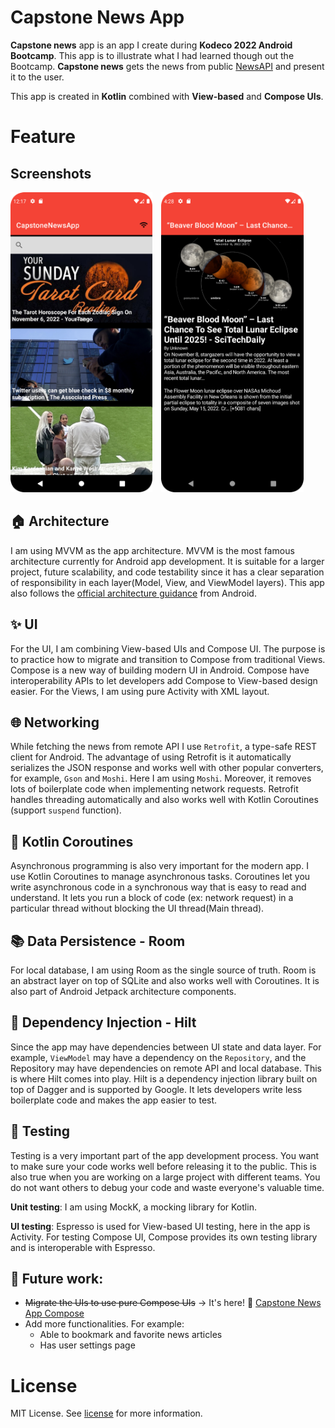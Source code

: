 # Capstone News App

**Capstone news** app is an app I create during **Kodeco 2022 Android Bootcamp**. This app is to illustrate what I had learned though out the Bootcamp. **Capstone news** gets the news from public [NewsAPI](https://newsapi.org/) and present it to the user.

This app is created in **Kotlin** combined with **View-based** and **Compose UIs**.

# Feature

## Screenshots

<img src="/images/screenshots/screenshot_1.png" alt="Screen shot of Capstone News App" height="480"/>&emsp;<img src="/images/screenshots/screenshot_3.png" alt="Screen shot of Capstone News App" height="480"/>

## 🏠 Architecture

I am using MVVM as the app architecture. MVVM is the most famous architecture currently for Android app development. It is suitable for a larger project, future scalability, and code testability since it has a clear separation of responsibility in each layer(Model, View, and ViewModel layers). This app also follows the [official architecture guidance](https://developer.android.com/topic/architecture) from Android.

## ✨ UI

For the UI, I am combining View-based UIs and Compose UI. The purpose is to practice how to migrate and transition to Compose from traditional Views. Compose is a new way of building modern UI in Android. Compose have interoperability APIs to let developers add Compose to View-based design easier. For the Views, I am using pure Activity with XML layout.

## 🌐 Networking

While fetching the news from remote API I use `Retrofit`, a type-safe REST client for Android. The advantage of using Retrofit is it automatically serializes the JSON response and works well with other popular converters, for example, `Gson` and `Moshi`. Here I am using `Moshi`. Moreover, it removes lots of boilerplate code when implementing network requests. Retrofit handles threading automatically and also works well with Kotlin Coroutines (support `suspend` function).

## 🎠 Kotlin Coroutines

Asynchronous programming is also very important for the modern app. I use Kotlin Coroutines to manage asynchronous tasks. Coroutines let you write asynchronous code in a synchronous way that is easy to read and understand. It lets you run a block of code (ex: network request) in a particular thread without blocking the UI thread(Main thread).

## 📚 Data Persistence - Room

For local database, I am using Room as the single source of truth. Room is an abstract layer on top of SQLite and also works well with Coroutines. It is also part of Android Jetpack architecture components.

## 💉 Dependency Injection - Hilt

Since the app may have dependencies between UI state and data layer. For example, `ViewModel` may have a dependency on the `Repository`, and the Repository may have dependencies on remote API and local database. This is where Hilt comes into play. Hilt is a dependency injection library built on top of Dagger and is supported by Google. It lets developers write less boilerplate code and makes the app easier to test.

## 🧪 Testing

Testing is a very important part of the app development process. You want to make sure your code works well before releasing it to the public. This is also true when you are working on a large project with different teams. You do not want others to debug your code and waste everyone's valuable time.

**Unit testing**: I am using MockK, a mocking library for Kotlin.

**UI testing**: Espresso is used for View-based UI testing, here in the app is Activity. For testing Compose UI, Compose provides its own testing library and is interoperable with Espresso.

## 🔮 Future work:

- ~~Migrate the UIs to use pure Compose UIs~~ -> It's here! 🎉 [Capstone News App Compose](https://github.com/AscentionOne/CapstoneNewsApp-Compose)
- Add more functionalities. For example:
  - Able to bookmark and favorite news articles
  - Has user settings page

# License

MIT License. See [license](LICENSE) for more information.
